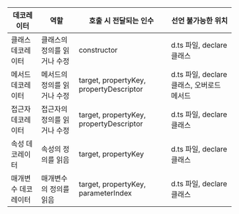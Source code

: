 | 데코레이터      | 역할              | 호출 시 전달되는 인수                            | 선언 불가능한 위치                     |
| ---------- | --------------- | --------------------------------------- | ------------------------------ |
| 클래스 데코레이터  | 클래스의 정의를 읽거나 수정 | constructor                             | d.ts 파일, declare 클래스           |
| 메서드 데코레이터  | 메서드의 정의를 읽거나 수정 | target, propertyKey, propertyDescriptor | d.ts 파일, declare 클래스, 오버로드 메서드 |
| 접근자 데코레이터  | 접근자의 정의를 읽거나 수정 | target, propertyKey, propertyDescriptor | d.ts 파일, declare 클래스           |
| 속성 데코레이터   | 속성의 정의를 읽음      | target, propertyKey                     | d.ts 파일, declare 클래스           |
| 매개변수 데코레이터 | 매개변수의 정의를 읽음    | target, propertyKey, parameterIndex     | d.ts 파일, declare 클래스           |

